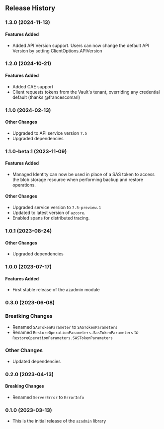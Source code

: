 ## Release History

### 1.3.0 (2024-11-13)

#### Features Added
* Added API Version support. Users can now change the default API Version by setting ClientOptions.APIVersion

### 1.2.0 (2024-10-21)

#### Features Added
* Added CAE support
* Client requests tokens from the Vault's tenant, overriding any credential default
  (thanks @francescomari)

### 1.1.0 (2024-02-13)

#### Other Changes
* Upgraded to API service version `7.5`
* Upgraded dependencies

### 1.1.0-beta.1 (2023-11-09)

#### Features Added
* Managed Identity can now be used in place of a SAS token to access the blob storage resource when performing backup and restore operations.

#### Other Changes
* Upgraded service version to `7.5-preview.1`
* Updated to latest version of `azcore`.
* Enabled spans for distributed tracing.

### 1.0.1 (2023-08-24)

#### Other Changes
* Upgraded dependencies 

### 1.0.0 (2023-07-17)

#### Features Added
* First stable release of the azadmin module

### 0.3.0 (2023-06-08)

### Breatking Changes
* Renamed `SASTokenParameter` to `SASTokenParameters`
* Renamed `RestoreOperationParameters.SasTokenParameters` to `RestoreOperationParameters.SASTokenParameters`

### Other Changes
* Updated dependencies

### 0.2.0 (2023-04-13)

#### Breaking Changes
* Renamed `ServerError` to `ErrorInfo`

### 0.1.0 (2023-03-13)
* This is the initial release of the `azadmin` library
